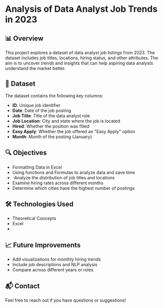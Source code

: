 # Analysis of Data Analyst Job Trends in 2023

## 📊 Overview
This project explores a dataset of data analyst job listings from 2023. The dataset includes job titles, locations, hiring status, and other attributes. The aim is to uncover trends and insights that can help aspiring data analysts understand the market better.

## 📁 Dataset
The dataset contains the following key columns:
- **ID**: Unique job identifier
- **Date**: Date of the job posting
- **Job Title**: Title of the data analyst role
- **Job Location**: City and state where the job is located
- **Hired**: Whether the position was filled
- **Easy Apply**: Whether the job offered an "Easy Apply" option
- **Month**: Month of the posting (January)

## 🔍 Objectives
- Formatting Data in Excel
- Using functions and Formulas to analyze data and save time
- -Analyze the distribution of job titles and locations
- Examine hiring rates across different months
- Determine which cities have the highest number of postings

## 🛠️ Technologies Used
- Theoretical Concepts
- Excel
- 
## 📈 Future Improvements
- Add visualizations for monthly hiring trends
- Include job descriptions and NLP analysis
- Compare across different years or roles

## 📬 Contact
Feel free to reach out if you have questions or suggestions!

